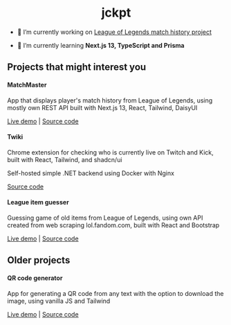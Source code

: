 <h1 align="center">jckpt</h1>

- 🔭 I’m currently working on [League of Legends match history project](https://github.com/Jckpt/league-match-history)

- 🌱 I’m currently learning **Next.js 13, TypeScript and Prisma**

## Projects that might interest you 

<h4>MatchMaster</h4>
<p>App that displays player's match history from League of Legends, using mostly own REST API built with Next.js 13, React, Tailwind, DaisyUI</p>
<a href="https://league-match-history.vercel.app/">Live demo</a> | <a href="https://github.com/Jckpt/league-match-history">Source code</a>

<h4>Twiki</h4>
<p>Chrome extension for checking who is currently live on Twitch and Kick, built with React, Tailwind, and shadcn/ui</p>
<p>Self-hosted simple .NET backend using Docker with Nginx</p>
<a href="https://github.com/Jckpt/twiki">Source code</a>

<h4>League item guesser</h4>
<p>Guessing game of old items from League of Legends, using own API created from web scraping lol.fandom.com, built with React and Bootstrap </p>
<a href="https://league-item-guesser.vercel.app/">Live demo</a> | <a href="https://github.com/Jckpt/League-item-guesser">Source code</a>

## Older projects

<h4>QR code generator</h4>
<p>App for generating a QR code from any text with the option to download the image, using vanilla JS and Tailwind</p>
<a href="https://jckpt.github.io/QR-code-generator/">Live demo</a> | <a href="https://github.com/Jckpt/QR-code-generator">Source code</a>
